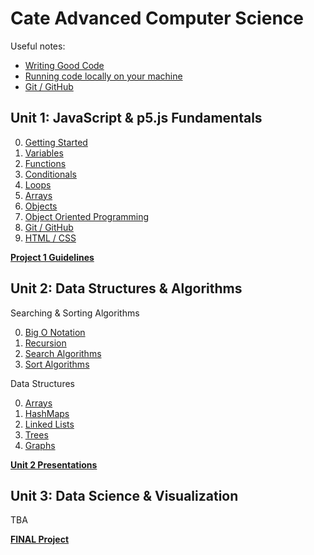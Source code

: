 # Cate Advanced Computer Science

Useful notes:
* [Writing Good Code](assets/codestyle.md)  
* [Running code locally on your machine](assets/local.md)
* [Git / GitHub](unit1/8-Git/README.md)
## Unit 1: JavaScript & p5.js Fundamentals
0. [Getting Started](unit1/0-Getting%20Started/README.md)
1. [Variables](unit1/1-Variables/README.md)
2. [Functions](unit1/2-Functions/README.md)
3. [Conditionals](unit1/3-Conditionals/README.md)
4. [Loops](unit1/4-Loops/README.md)
5. [Arrays](unit1/5-Arrays/README.md)
6. [Objects](unit1/6-Objects/README.md)
7. [Object Oriented Programming](unit1/7-OOP/README.md)
8. [Git / GitHub](unit1/8-Git/README.md)
9. [HTML / CSS](unit1/9-HTML/README.md)

**[Project 1 Guidelines](unit1/project/README.md)**


## Unit 2: Data Structures & Algorithms

Searching & Sorting Algorithms  

0. [Big O Notation](unit2/algorithms/0-BigO/README.md)
1. [Recursion](unit2/algorithms/1-Recursion/README.md)
2. [Search Algorithms](unit2/algorithms/2-Search/README.md)
3. [Sort Algorithms](unit2/algorithms/3-Sort/README.md)

Data Structures 

0. [Arrays](unit2/data_structures/0-Arrays/README.md)
1. [HashMaps](unit2/data_structures/1-HashMap/README.md)
2. [Linked Lists](unit2/data_structures/2-LinkedLists/README.md)
3. [Trees](unit2/data_structures/3-Trees/README.md)
4. [Graphs](unit2/data_structures/4-Graphs/README.md)

**[Unit 2 Presentations](unit2/data_structures/presentation.md)**  

## Unit 3: Data Science & Visualization
TBA

**[FINAL Project](unit3/project/README.md)**
